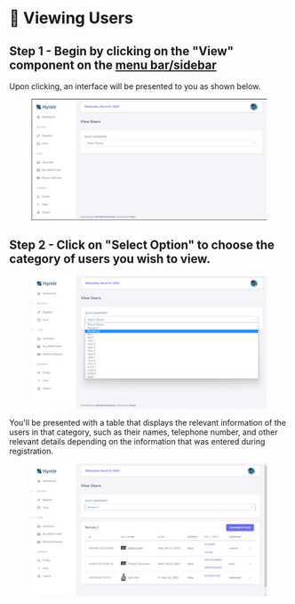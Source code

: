# 👀 Viewing Users

## Step 1 - Begin by clicking on the "View" component on the [menu bar/sidebar](../getting-started/menu-bar-side-bar.md)

Upon clicking, an interface will be presented to you as shown below.

<figure><img src="../.gitbook/assets/image_2023-03-01_002136992.png" alt=""><figcaption></figcaption></figure>

## Step 2 - Click on "Select Option" to choose the category of users you wish to view.

<figure><img src="../.gitbook/assets/image_2023-03-01_103909374.png" alt=""><figcaption></figcaption></figure>

You'll be presented with a table that displays the relevant information of the users in that category, such as their names, telephone number, and other relevant details depending on the information that was entered during registration.

<figure><img src="../.gitbook/assets/image_2023-03-01_104113646.png" alt=""><figcaption></figcaption></figure>
